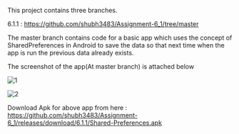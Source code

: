 This project contains three branches.

6.1.1 : https://github.com/shubh3483/Assignment-6_1/tree/master

The master branch contains code for a basic app which uses the concept of SharedPreferences in Android to save the data so that next time when the app is run the previous data already exists.

The screenshot of the app(At master branch)  is attached below

![1](https://user-images.githubusercontent.com/65455693/117319670-29449a80-aea9-11eb-9416-7c92c1b48712.JPG)

![2](https://user-images.githubusercontent.com/65455693/117319680-2a75c780-aea9-11eb-9d30-76ff47b0b3fd.JPG)

Download Apk for above app from here : https://github.com/shubh3483/Assignment-6_1/releases/download/6.1.1/Shared-Preferences.apk
